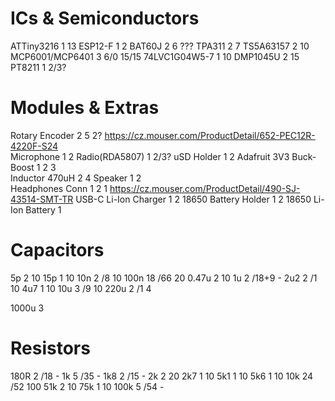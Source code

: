 # ICs & Semiconductors

ATTiny3216              1   13
ESP12-F                 1   2
BAT60J                  2   6       ???
TPA311                  2   7
TS5A63157               2   10
MCP6001/MCP6401         3   6/0     15/15
74LVC1G04W5-7           1   10 
DMP1045U                2   15
PT8211                  1   2/3?

# Modules & Extras

Rotary Encoder          2   5       2?      https://cz.mouser.com/ProductDetail/652-PEC12R-4220F-S24       
Microphone              1   2
Radio(RDA5807)          1   2/3?
uSD Holder              1   2
Adafruit 3V3 Buck-Boost 1   2       3    
Inductor 470uH          2   4
Speaker                 1   2       
Headphones Conn         1   2       1       https://cz.mouser.com/ProductDetail/490-SJ-43514-SMT-TR
USB-C Li-Ion Charger    1   2
18650 Battery Holder    1   2
18650 Li-Ion Battery    1   

# Capacitors

5p                      2           10
15p                     1           10
10n                     2   /8      10
100n                    18  /66     20
0.47u                   2           10
1u                      2   /18+9   -
2u2                     2   /1      10
4u7                     1           10
10u                     3   /9      10
220u                    2   /1      4


1000u                   3

# Resistors

180R                    2   /18     -
1k                      5   /35     -
1k8                     2   /15     -
2k                      2           20
2k7                     1           10
5k1                     1           10
5k6                     1           10
10k                     24  /52     100
51k                     2           10
75k                     1           10
100k                    5   /54     -


         

